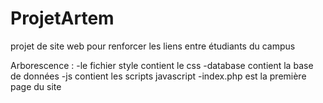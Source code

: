 ﻿# ProjetArtem
projet de site web pour renforcer les liens entre étudiants du campus

Arborescence : 
 -le fichier style contient le css
 -database contient la base de données
 -js contient les scripts javascript
 -index.php est la première page du site